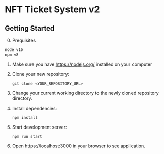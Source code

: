 # NFT Ticket System v2

## Getting Started

0. Prequisites

```sh
node v16
npm v8
```

1. Make sure you have https://nodejs.org/ installed on your computer
2. Clone your new repository:

   `git clone <YOUR_REPOSITORY_URL>`

3. Change your current working directory to the newly cloned repository directory.
4. Install dependencies:

   `npm install`

5. Start development server:

   `npm run start`

6. Open https://localhost:3000 in your browser to see application.

[logo]: https://media.graphassets.com/BKYMf3aYTA677cyTS7pd "LB - NTS"
